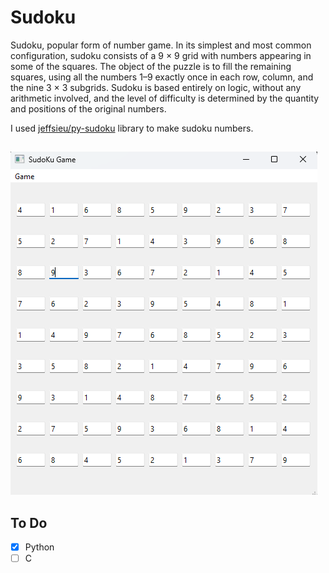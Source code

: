 # Sudoku

Sudoku, popular form of number game. In its simplest and most common configuration, sudoku consists of a 9 × 9 grid with numbers appearing in some of the squares. The object of the puzzle is to fill the remaining squares, using all the numbers 1–9 exactly once in each row, column, and the nine 3 × 3 subgrids. Sudoku is based entirely on logic, without any arithmetic involved, and the level of difficulty is determined by the quantity and positions of the original numbers.

I used [jeffsieu/py-sudoku](https://github.com/jeffsieu/py-sudoku) library to make sudoku numbers. 

##

![Example of my Solved Sudoko game](SolvedSudoku.png)


## To Do
- [x] Python
- [ ] C